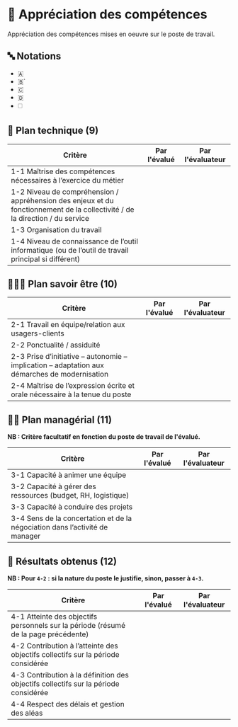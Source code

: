 # 📄 Appréciation des compétences

Appréciation des compétences mises en oeuvre sur le poste de travail.

## 🔤 Notations

- 🇦
- 🇧`
- 🇨
- 🇩
- 🗆


## 🔧 Plan technique (9)

|                                                            Critère                                                            | Par l'évalué | Par l'évaluateur |
|                                                               ---                                                             |       ---    |       ---        |
| 1-1 Maîtrise des compétences nécessaires à l’exercice du métier                                                               |              |                  |
| 1-2 Niveau de compréhension / appréhension des enjeux et du fonctionnement de la collectivité / de la direction / du service  |              |                  |
| 1-3 Organisation du travail                                                                                                   |              |                  |
| 1-4 Niveau de connaissance de l’outil informatique (ou de l’outil de travail principal si différent)                          |              |                  |

## 🧑‍🤝‍🧑 Plan savoir être (10)

|                                                            Critère                              | Par l'évalué | Par l'évaluateur |
|                                                               ---                               |       ---    |       ---        |
| 2-1 Travail en équipe/relation aux usagers-clients                                              |              |                  |
| 2-2 Ponctualité / assiduité                                                                     |              |                  |
| 2-3 Prise d’initiative – autonomie – implication – adaptation aux démarches de modernisation    |              |                  |
| 2-4 Maîtrise de l’expression écrite et orale nécessaire à la tenue du poste                     |              |                  |

## 🧑‍✈️ Plan managérial (11)

**NB : Critère facultatif en fonction du poste de travail de l'évalué.**

|                                    Critère                                  | Par l'évalué | Par l'évaluateur |
|                                      ---                                    |       ---    |       ---        |
| 3-1 Capacité à animer une équipe                                            |              |                  |
| 3-2 Capacité à gérer des ressources (budget, RH, logistique)                |              |                  |
| 3-3 Capacité à conduire des projets                                         |              |                  |
| 3-4 Sens de la concertation et de la négociation dans l’activité de manager |              |                  |

## 🎯 Résultats obtenus (12)

**NB : Pour `4-2` : si la nature du poste le justifie, sinon, passer à `4-3`.**


|                                    Critère                                          | Par l'évalué | Par l'évaluateur |
|                                      ---                                            |       ---    |       ---        |
| 4-1 Atteinte des objectifs personnels sur la période (résumé de la page précédente) |              |                  |
| 4-2 Contribution à l’atteinte des objectifs collectifs sur la période considérée    |              |                  |
| 4-3 Contribution à la définition des objectifs collectifs sur la période considérée |              |                  |
| 4-4 Respect des délais et gestion des aléas                                         |              |                  |
